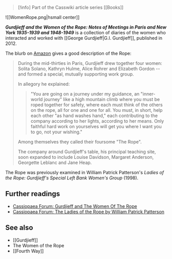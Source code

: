 > [!info] Part of the Casswiki article series [[Books]]

![[WomenRope.png|hsmall center]]


_**Gurdjieff and the Women of the Rope: Notes of Meetings in Paris and New York 1935-1939 and 1948-1949**_ is a collection of diaries of the women who interacted and worked with [[George Gurdjieff|G.I. Gurdjieff]], published in 2012.

The blurb on [Amazon](http://www.amazon.com/Gurdjieff-Women-Rope-1935-1939-1948-1949/dp/0955909066) gives a good description of the Rope:

> During the mid-thirties in Paris, Gurdjieff drew together four women: Solita Solano, Kathryn Hulme, Alice Rohrer and Elizabeth Gordon -- and formed a special, mutually supporting work group.
> 
> In allegory he explained:
> 
> > "You are going on a journey under my guidance, an "inner-world journey" like a high mountain climb where you must be roped together for safety, where each must think of the others on the rope, all for one and one for all. You must, in short, help each other "as hand washes hand," each contributing to the company according to her lights, according to her means. Only faithful hard work on yourselves will get you where I want you to go, not your wishing."
> 
> Among themselves they called their foursome "The Rope".
> 
> The company around Gurdjieff's table, his principal teaching site, soon expanded to include Louise Davidson, Margaret Anderson, Georgette Leblanc and Jane Heap.

The Rope was previously examined in William Patrick Patterson's _Ladies of the Rope: Gurdjieff's Special Left Bank Women's Group_ (1998).

Further readings
----------------

*   [Cassiopaea Forum: Gurdjieff and The Women Of The Rope](https://cassiopaea.org/forum/index.php/topic,34752.0.html)
*   [Cassiopaea Forum: The Ladies of the Rope by William Patrick Patterson](https://cassiopaea.org/forum/index.php/topic,19920.0.html)

See also
--------

*   [[Gurdjieff]]
*   The Women of the Rope
*   [[Fourth Way]]